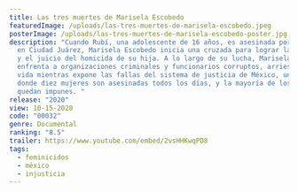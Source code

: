 ```yaml
---
title: Las tres muertes de Marisela Escobedo
featuredImage: /uploads/las-tres-muertes-de-marisela-escobedo.jpeg
posterImage: /uploads/las-tres-muertes-de-marisela-escobedo-poster.jpg
description: "Cuando Rubí, una adolescente de 16 años, es asesinada por su novio
  en Ciudad Juárez, Marisela Escobedo inicia una cruzada para lograr la captura
  y el juicio del homicida de su hija. A lo largo de su lucha, Marisela se
  enfrenta a organizaciones criminales y funcionarios corruptos, arriesgando su
  vida mientras expone las fallas del sistema de justicia de México, un país
  donde diez mujeres son asesinadas todos los días, y la mayoría de los casos
  quedan impunes. "
release: "2020"
view: 10-15-2020
code: "00032"
genre: Documental
ranking: "8.5"
trailer: https://www.youtube.com/embed/2vsHHKwqPD8
tags:
  - feminicidos
  - méxico
  - injusticia
---
```

